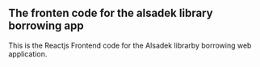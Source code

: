 ## The fronten code for the alsadek library borrowing app

This is the Reactjs Frontend code for the Alsadek librarby borrowing web application.
